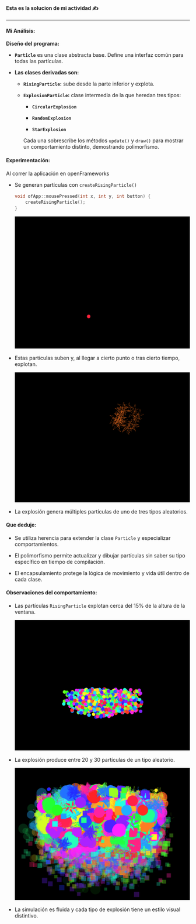 
#### Esta es la solucion de mi actividad ✍️
---

#### **Mi Análisis:**
**Diseño del programa:**

- **`Particle`** es una clase abstracta base. Define una interfaz común para todas las partículas.

- **Las clases derivadas son:**

    - **`RisingParticle`:** sube desde la parte inferior y explota.

    - **`ExplosionParticle`:** clase intermedia de la que heredan tres tipos:

        - **`CircularExplosion`**

        - **`RandomExplosion`**

        - **`StarExplosion`**

        Cada una sobrescribe los métodos `update()` y `draw()` para mostrar un comportamiento distinto, demostrando polimorfismo.

#### **Experimentación:**
Al correr la aplicación en openFrameworks

- Se generan partículas con `createRisingParticle()`

    ``` cpp
    void ofApp::mousePressed(int x, int y, int button) {
        createRisingParticle();
    }
    ```
    ![imagen1](../../../../assets/Actividad5.1.1.png)

- Estas partículas suben y, al llegar a cierto punto o tras cierto tiempo, explotan.

    ![imagen2](../../../../assets/Actividad5.1.2.png)

- La explosión genera múltiples partículas de uno de tres tipos aleatorios.

#### **Que deduje:**

- Se utiliza herencia para extender la clase `Particle` y especializar comportamientos.

- El polimorfismo permite actualizar y dibujar partículas sin saber su tipo específico en tiempo de compilación.

- El encapsulamiento protege la lógica de movimiento y vida útil dentro de cada clase.

#### **Observaciones del comportamiento:**

- Las partículas `RisingParticle` explotan cerca del 15% de la altura de la ventana.

    ![imagen 3](../../../../assets/Actividad5.1.3.png)

- La explosión produce entre 20 y 30 partículas de un tipo aleatorio.

    ![imagen 4](../../../../assets/Actividad5.1.4.png)

- La simulación es fluida y cada tipo de explosión tiene un estilo visual distintivo.
